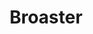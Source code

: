 ---
layout: default
title: Broaster
description: As part of the Smartphone Applications course on IHA my study group and I created an app called Broaster. Broaster is an app allowing users who are physically nearby, to roast each others facebook profile picture.
thumbnail: images/broaster.jpg
readmore : https://play.google.com/store/apps/details?id=com.apps.vestergaard.broaster&hl=en
---